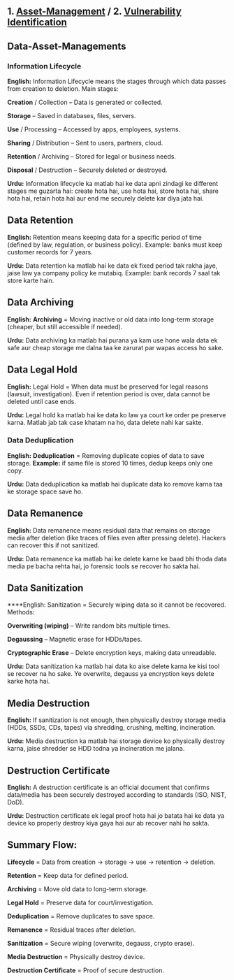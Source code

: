 ## 1. **[Asset-Management](https://github.com/sherazi1214/Asset-Management/blob/main/README.md)** / 2. **[Vulnerability Identification](https://github.com/sherazi1214/Vulnerability-Identification-)**


## Data-Asset-Managements


### Information Lifecycle

**English:**
Information Lifecycle means the stages through which data passes from creation to deletion.
Main stages:

**Creation** / Collection – Data is generated or collected.

**Storage** – Saved in databases, files, servers.

**Use** / Processing – Accessed by apps, employees, systems.

**Sharing** / Distribution – Sent to users, partners, cloud.

**Retention** / Archiving – Stored for legal or business needs.

**Disposal** / Destruction – Securely deleted or destroyed.

**Urdu:**
Information lifecycle ka matlab hai ke data apni zindagi ke different stages me guzarta hai: create hota hai, use hota hai, store hota hai, share hota hai, retain hota hai aur end me securely delete kar diya jata hai.

## Data Retention

**English:**
Retention means keeping data for a specific period of time (defined by law, regulation, or business policy). Example: banks must keep customer records for 7 years.

**Urdu:**
Data retention ka matlab hai ke data ek fixed period tak rakha jaye, jaise law ya company policy ke mutabiq. Example: bank records 7 saal tak store karte hain.

## Data Archiving

**English:**
**Archiving** = Moving inactive or old data into long-term storage (cheaper, but still accessible if needed).

**Urdu:**
Data archiving ka matlab hai purana ya kam use hone wala data ek safe aur cheap storage me dalna taa ke zarurat par wapas access ho sake.

## Data Legal Hold

**English:**
Legal Hold = When data must be preserved for legal reasons (lawsuit, investigation). Even if retention period is over, data cannot be deleted until case ends.

**Urdu:**
Legal hold ka matlab hai ke data ko law ya court ke order pe preserve karna. Matlab jab tak case khatam na ho, data delete nahi kar sakte.

### Data Deduplication

**English:**
**Deduplication** = Removing duplicate copies of data to save storage.
**Example:** if same file is stored 10 times, dedup keeps only one copy.

**Urdu:**
Data deduplication ka matlab hai duplicate data ko remove karna taa ke storage space save ho.

## Data Remanence

**English:**
Data remanence means residual data that remains on storage media after deletion (like traces of files even after pressing delete). Hackers can recover this if not sanitized.

**Urdu:**
Data remanence ka matlab hai ke delete karne ke baad bhi thoda data media pe bacha rehta hai, jo forensic tools se recover ho sakta hai.

## Data Sanitization

****English:
Sanitization = Securely wiping data so it cannot be recovered.
Methods:

**Overwriting (wiping)** – Write random bits multiple times.

**Degaussing** – Magnetic erase for HDDs/tapes.

**Cryptographic Erase** – Delete encryption keys, making data unreadable.

**Urdu:**
Data sanitization ka matlab hai data ko aise delete karna ke kisi tool se recover na ho sake. Ye overwrite, degauss ya encryption keys delete karke hota hai.

## Media Destruction

**English:**
If sanitization is not enough, then physically destroy storage media (HDDs, SSDs, CDs, tapes) via shredding, crushing, melting, incineration.

**Urdu:**
Media destruction ka matlab hai storage device ko physically destroy karna, jaise shredder se HDD todna ya incineration me jalana.

## Destruction Certificate

**English:**
A destruction certificate is an official document that confirms data/media has been securely destroyed according to standards (ISO, NIST, DoD).

 **Urdu:**
Destruction certificate ek legal proof hota hai jo batata hai ke data ya device ko properly destroy kiya gaya hai aur ab recover nahi ho sakta.

## Summary Flow:

**Lifecycle** = Data from creation → storage → use → retention → deletion.

**Retention** = Keep data for defined period.

**Archiving** = Move old data to long-term storage.

**Legal Hold** = Preserve data for court/investigation.

**Deduplication** = Remove duplicates to save space.

**Remanence** = Residual traces after deletion.

**Sanitization** = Secure wiping (overwrite, degauss, crypto erase).

**Media Destruction** = Physically destroy device.

**Destruction Certificate** = Proof of secure destruction.

